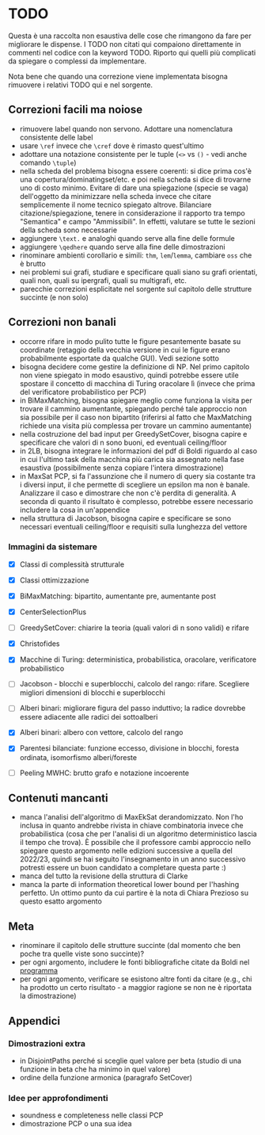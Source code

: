 # TODO
Questa è una raccolta non esaustiva delle cose che rimangono da fare per migliorare le dispense.
I TODO non citati qui compaiono direttamente in commenti nel codice con la keyword TODO.
Riporto qui quelli più complicati da spiegare o complessi da implementare.

Nota bene che quando una correzione viene implementata bisogna rimuovere i relativi TODO qui e nel sorgente.



## Correzioni facili ma noiose
- rimuovere label quando non servono. Adottare una nomenclatura consistente delle label
- usare `\ref` invece che `\cref` dove è rimasto quest'ultimo
- adottare una notazione consistente per le tuple (`<>` vs `()` - vedi anche comando `\tuple`)
- nella scheda del problema bisogna essere coerenti: si dice prima cos'è una copertura/dominatingset/etc. e poi nella scheda si dice di trovarne uno di costo minimo. Evitare di dare una spiegazione (specie se vaga) dell'oggetto da minimizzare nella scheda invece che citare semplicemente il nome tecnico spiegato altrove. Bilanciare citazione/spiegazione, tenere in considerazione il rapporto tra tempo "Semantica" e campo "Ammissibili". In effetti, valutare se tutte le sezioni della scheda sono necessarie
- aggiungere `\text.` e analoghi quando serve alla fine delle formule
- aggiungere `\qedhere` quando serve alla fine delle dimostrazioni
- rinominare ambienti corollario e simili: `thm`, `lem`/`lemma`, cambiare `oss` che è brutto
- nei problemi sui grafi, studiare e specificare quali siano su grafi orientati, quali non, quali su ipergrafi, quali su multigrafi, etc.
- parecchie correzioni esplicitate nel sorgente sul capitolo delle strutture succinte (e non solo)



## Correzioni non banali
- occorre rifare in modo pulito tutte le figure pesantemente basate su coordinate (retaggio della vecchia versione in cui le figure erano probabilmente esportate da qualche GUI). Vedi sezione sotto
- bisogna decidere come gestire la definizione di NP. Nel primo capitolo non viene spiegato in modo esaustivo, quindi potrebbe essere utile spostare il concetto di macchina di Turing oracolare lì (invece che prima del verificatore probabilistico per PCP)
- in BiMaxMatching, bisogna spiegare meglio come funziona la visita per trovare il cammino aumentante, spiegando perché tale approccio non sia possibile per il caso non bipartito (riferirsi al fatto che MaxMatching richiede una visita più complessa per trovare un cammino aumentante)
- nella costruzione del bad input per GreedySetCover, bisogna capire e specificare che valori di n sono buoni, ed eventuali ceiling/floor
- in 2LB, bisogna integrare le informazioni del pdf di Boldi riguardo al caso in cui l'ultimo task della macchina più carica sia assegnato nella fase esaustiva (possibilmente senza copiare l'intera dimostrazione)
- in MaxSat PCP, si fa l'assunzione che il numero di query sia costante tra i diversi input, il che permette di scegliere un epsilon ma non è banale. Analizzare il caso e dimostrare che non c'è perdita di generalità. A seconda di quanto il risultato è complesso, potrebbe essere necessario includere la cosa in un'appendice
- nella struttura di Jacobson, bisogna capire e specificare se sono necessari eventuali ceiling/floor e requisiti sulla lunghezza del vettore


### Immagini da sistemare
- [x] Classi di complessità strutturale
- [x] Classi ottimizzazione
- [x] BiMaxMatching: bipartito, aumentante pre, aumentante post
- [x] CenterSelectionPlus
- [ ] GreedySetCover: chiarire la teoria (quali valori di n sono validi) e rifare
- [x] Christofides
- [x] Macchine di Turing: deterministica, probabilistica, oracolare, verificatore probabilistico
- [ ] Jacobson - blocchi e superblocchi, calcolo del rango: rifare. Scegliere migliori dimensioni di blocchi e superblocchi
- [ ] Alberi binari: migliorare figura del passo induttivo; la radice dovrebbe essere adiacente alle radici dei sottoalberi
- [x] Alberi binari: albero con vettore, calcolo del rango
- [x] Parentesi bilanciate: funzione eccesso, divisione in blocchi, foresta ordinata, isomorfismo alberi/foreste
- [ ] Peeling MWHC: brutto grafo e notazione incoerente




## Contenuti mancanti
- manca l'analisi dell'algoritmo di MaxEkSat derandomizzato. Non l'ho inclusa in quanto andrebbe rivista in chiave combinatoria invece che probabilistica (cosa che per l'analisi di un algoritmo deterministico lascia il tempo che trova). È possibile che il professore cambi approccio nello spiegare questo argomento nelle edizioni successive a quella del 2022/23, quindi se hai seguito l'insegnamento in un anno successivo potresti essere un buon candidato a completare questa parte :)
- manca del tutto la revisione della struttura di Clarke
- manca la parte di information theoretical lower bound per l'hashing perfetto. Un ottimo punto da cui partire è la nota di Chiara Prezioso su questo esatto argomento




## Meta
- rinominare il capitolo delle strutture succinte (dal momento che ben poche tra quelle viste sono succinte)?
- per ogni argomento, includere le fonti bibliografiche citate da Boldi nel [programma](https://boldi.di.unimi.it/Corsi/AlgComp2022/)
- per ogni argomento, verificare se esistono altre fonti da citare (e.g., chi ha prodotto un certo risultato - a maggior ragione se non ne è riportata la dimostrazione)




## Appendici


### Dimostrazioni extra
- in DisjointPaths perché si sceglie quel valore per beta (studio di una funzione in beta che ha minimo in quel valore)
- ordine della funzione armonica (paragrafo SetCover)


### Idee per approfondimenti
- soundness e completeness nelle classi PCP
- dimostrazione PCP o una sua idea
